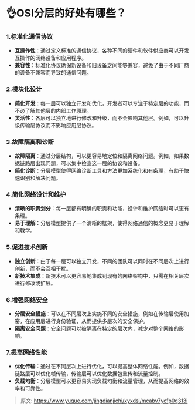 # 👌OSI分层的好处有哪些？

### 1.**标准化通信协议**
+ **互操作性**：通过定义标准的通信协议，各种不同的硬件和软件供应商可以开发互操作的网络设备和应用程序。
+ **兼容性**：标准化协议确保新设备和旧设备之间能够兼容，避免了由于不同厂商的设备不兼容而导致的通信问题。

### 2.**模块化设计**
+ **简化开发**：每一层可以独立开发和优化，开发者可以专注于特定层的功能，而不必了解其他层的内部工作原理。
+ **灵活性**：各层可以独立地进行修改和升级，而不会影响其他层。例如，可以升级传输层协议而不影响应用层协议。

### 3.**故障隔离和诊断**
+ **故障隔离**：通过分层结构，可以更容易地定位和隔离网络问题。例如，如果数据链路层出现问题，可以集中检查这一层的协议和设备。
+ **简化诊断**：分层模型使得网络诊断工具和方法更加系统化和有条理，有助于快速识别和解决问题。

### 4.**简化网络设计和维护**
+ **清晰的职责划分**：每一层都有明确的职责和功能，设计和维护网络时可以更有条理。
+ **易于理解**：分层模型提供了一个清晰的框架，使得网络通信的概念更易于理解和教学。

### 5.**促进技术创新**
+ **独立创新**：由于每一层可以独立开发，不同的团队可以同时在不同层次上进行创新，而不会互相干扰。
+ **新技术集成**：新技术可以更容易地集成到现有的网络架构中，只需在相关层次进行修改或扩展。

### 6.**增强网络安全**
+ **分层安全措施**：可以在不同层次上实施不同的安全措施，例如在传输层使用加密，在应用层进行身份验证，从而提供多层次的安全保护。
+ **隔离安全问题**：安全问题可以被隔离在特定的层次内，减少对整个网络的影响。

### 7.**提高网络性能**
+ **优化传输**：通过在不同层次上进行优化，可以提高整体网络性能。例如，数据链路层可以优化帧传输，传输层可以优化数据包重传和流量控制。
+ **负载均衡**：分层模型可以更容易实现负载均衡和流量管理，从而提高网络的效率和可靠性。



> 原文: <https://www.yuque.com/jingdianjichi/xyxdsi/mcabv7ycfp0g313i>